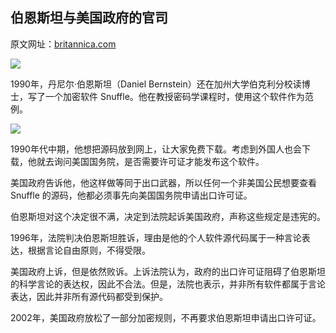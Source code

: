 ## 伯恩斯坦与美国政府的官司

原文网址：[britannica.com](https://www.britannica.com/event/Bernstein-vs-the-US-Department-of-State)

![](https://cdn.beekka.com/blogimg/asset/202205/bg2022052810.webp)

1990年，丹尼尔·伯恩斯坦（Daniel Bernstein）还在加州大学伯克利分校读博士，写了一个加密软件 Snuffle。他在教授密码学课程时，使用这个软件作为范例。

![](https://cdn.beekka.com/blogimg/asset/202205/bg2022052811.webp)

1990年代中期，他想把源码放到网上，让大家免费下载。考虑到外国人也会下载，他就去询问美国国务院，是否需要许可证才能发布这个软件。

美国政府告诉他，他这样做等同于出口武器，所以任何一个非美国公民想要查看 Snuffle 的源码，他都必须事先向美国国务院申请出口许可证。

伯恩斯坦对这个决定很不满，决定到法院起诉美国政府，声称这些规定是违宪的。

1996年，法院判决伯恩斯坦胜诉，理由是他的个人软件源代码属于一种言论表达，根据言论自由原则，不得受限。

美国政府上诉，但是依然败诉。上诉法院认为，政府的出口许可证阻碍了伯恩斯坦的科学言论的表达权，因此不合法。但是，法院也表示，并非所有软件都属于言论表达，因此并非所有源代码都受到保护。

2002年，美国政府放松了一部分加密规则，不再要求伯恩斯坦申请出口许可证。
